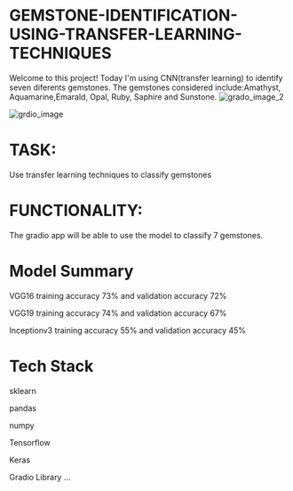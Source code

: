 # GEMSTONE-IDENTIFICATION-USING-TRANSFER-LEARNING-TECHNIQUES
Welcome to this project! Today I'm using CNN(transfer learning) to identify seven diferents gemstones. The gemstones considered include:Amathyst, Aquamarine,Emarald, Opal, Ruby, Saphire and Sunstone.
![grado_image_2](https://user-images.githubusercontent.com/72034856/126046563-382e8c0f-0d70-443a-9fae-d3b6fcf89eef.PNG)



![grdio_image](https://user-images.githubusercontent.com/72034856/126046566-e625cf23-4e18-4c6a-98e2-085f1a95175e.PNG)


# TASK: 
Use transfer learning techniques to classify gemstones

# FUNCTIONALITY:
The gradio app will be able to use the model to classify 7 gemstones.

# Model Summary
VGG16 training accuracy 73% and validation accuracy 72%

VGG19 training accuracy 74% and validation accuracy 67%

Inceptionv3 training accuracy 55% and validation accuracy 45%

 # Tech Stack
 sklearn
 
 pandas
 
 numpy
 
Tensorflow

Keras

Gradio Library
...
